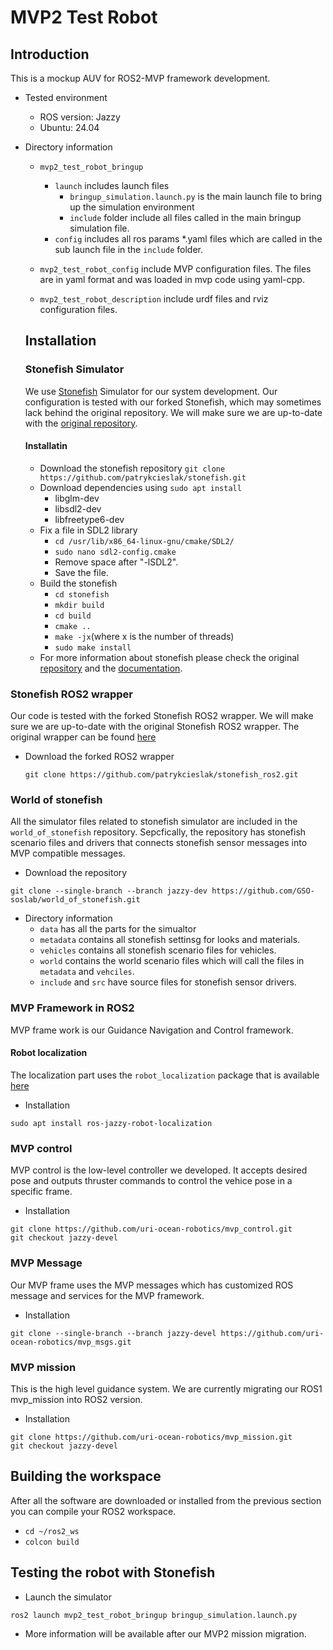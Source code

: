 # MVP2 Test Robot
## Introduction
This is a mockup AUV for ROS2-MVP framework development.
- Tested environment
    - ROS version: Jazzy
    - Ubuntu: 24.04
- Directory information
    - `mvp2_test_robot_bringup` 
        - `launch` includes launch files
            - `bringup_simulation.launch.py` is the main launch file to bring up the simulation environment
            - `include` folder include all files called in the main bringup simulation file.
        - `config` includes all ros params *.yaml files which are called in the sub launch file in the `include` folder.
    - `mvp2_test_robot_config` include MVP configuration files. The files are in yaml format and was loaded in mvp code using yaml-cpp.

    - `mvp2_test_robot_description` include urdf files and rviz configuration files.

    ## Installation
    ### Stonefish Simulator
    We use [Stonefish](https://github.com/patrykcieslak/stonefish) Simulator for our system development.
    Our configuration is tested with our forked Stonefish, which may sometimes lack behind the original repository. We will make sure we are up-to-date with the [original repository](https://github.com/patrykcieslak/stonefish).
    #### Installatin
    - Download the stonefish repository
            ```
            git clone https://github.com/patrykcieslak/stonefish.git
            ```
    - Download dependencies using `sudo apt install`
        - libglm-dev
        - libsdl2-dev
        - libfreetype6-dev
    - Fix a file in SDL2 library
        - `cd /usr/lib/x86_64-linux-gnu/cmake/SDL2/`
        - `sudo nano sdl2-config.cmake`
        - Remove space after "-lSDL2".
        - Save the file.
    - Build the stonefish
        - `cd stonefish`
        - `mkdir build`
        - `cd build`
        - `cmake ..`
        - `make -jx`(where x is the number of threads)
        - `sudo make install`
    - For more information about stonefish please check the original [repository](https://github.com/patrykcieslak/stonefish) and the [documentation](https://stonefish.readthedocs.io/en/latest/).

### Stonefish ROS2 wrapper
Our code is tested with the forked Stonefish ROS2 wrapper. We will make sure we are up-to-date with the original Stonefish ROS2 wrapper.
The original wrapper can be found [here](https://github.com/patrykcieslak/stonefish_ros2)
- Download the forked ROS2 wrapper 
    ```
    git clone https://github.com/patrykcieslak/stonefish_ros2.git
    ```

### World of stonefish
All the simulator files related to stonefish simulator are included in the `world_of_stonefish` repository. Sepcfically, the repository has stonefish scenario files and drivers that connects stonefish sensor messages into MVP compatible messages.

- Download the repository

```
git clone --single-branch --branch jazzy-dev https://github.com/GSO-soslab/world_of_stonefish.git
```
- Directory information
    - `data` has all the parts for the simualtor
    - `metadata` contains all stonefish settinsg for looks and materials.
    - `vehicles` contains all stonefish scenario files for vehicles.
    - `world` contains the world scenario files which will call the files in `metadata` and `vehciles`.
    - `include` and `src` have source files for stonefish sensor drivers.

### MVP Framework in ROS2
MVP frame work is our Guidance Navigation and Control framework. 
#### Robot localization
The localization part uses the `robot_localization` package that is available [here](https://github.com/cra-ros-pkg/robot_localization.git)
- Installation
```
sudo apt install ros-jazzy-robot-localization
```

### MVP control
MVP control is the low-level controller we developed. It accepts desired pose and outputs thruster commands to control the vehice pose in a specific frame.
- Installation
```
git clone https://github.com/uri-ocean-robotics/mvp_control.git
git checkout jazzy-devel
```      



### MVP Message
Our MVP frame uses the MVP messages which has customized ROS message and services for the MVP framework.
- Installation

```
git clone --single-branch --branch jazzy-devel https://github.com/uri-ocean-robotics/mvp_msgs.git
```

### MVP mission
This is the high level guidance system.
We are currently migrating our ROS1 mvp_mission into ROS2 version.
- Installation
```
git clone https://github.com/uri-ocean-robotics/mvp_mission.git
git checkout jazzy-devel
```

## Building the workspace
After all the software are downloaded or installed from the previous section you can compile your ROS2 workspace.
- `cd ~/ros2_ws`
- `colcon build`

## Testing the robot with Stonefish
- Launch the simulator
```
ros2 launch mvp2_test_robot_bringup bringup_simulation.launch.py
```
- More information will be available after our MVP2 mission migration.
